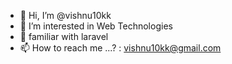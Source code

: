 - 👋 Hi, I’m @vishnu10kk
- 👀 I’m interested in Web Technologies
- 🌱 familiar with laravel
- 📫 How to reach me ...? : vishnu10kk@gmail.com

